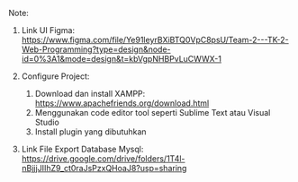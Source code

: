 Note:

1. Link UI Figma:
   https://www.figma.com/file/Ye91leyrBXiBTQ0VpC8psU/Team-2---TK-2-Web-Programming?type=design&node-id=0%3A1&mode=design&t=kbVgpNHBPvLuCWWX-1

2. Configure Project:
    1. Download dan install XAMPP: https://www.apachefriends.org/download.html
    2. Menggunakan code editor tool seperti Sublime Text atau Visual Studio
    3. Install plugin yang dibutuhkan

3. Link File Export Database Mysql:
   https://drive.google.com/drive/folders/1T4l-nBjjjJIIhZ9_ct0raJsPzxQHoaJ8?usp=sharing




